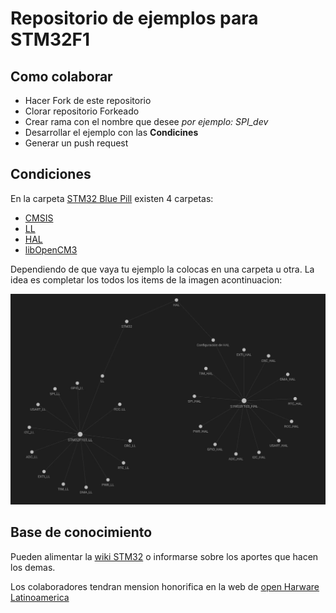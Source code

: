 # Repositorio de ejemplos para STM32F1

## Como colaborar

* Hacer Fork de este repositorio
* Clorar repositorio Forkeado
* Crear rama con el nombre que desee *por ejemplo: SPI_dev*
* Desarrollar el ejemplo con las **Condicines**
* Generar un push request

## Condiciones

En la carpeta [STM32 Blue Pill](STM32_bluepill) existen 4 carpetas:

* [CMSIS](STM32_bluepill/CMSIS)
* [LL](STM32_bluepill/LL)
* [HAL](STM32_bluepill/HAL)
* [libOpenCM3](STM32_bluepill/libOpenCM3)

Dependiendo de que vaya tu ejemplo la colocas en una carpeta u otra. La idea es completar los todos los items de la imagen acontinuacion:

![](temas_stm.jpeg)

## Base de conocimiento

Pueden alimentar la [wiki STM32](https://github.com/Open-Hardware-Latinoamerica/STM32F1/wiki) o informarse sobre los aportes que hacen los demas.


Los colaboradores tendran mension honorifica en la web de [open Harware Latinoamerica](https://openhardwarela.com/)

